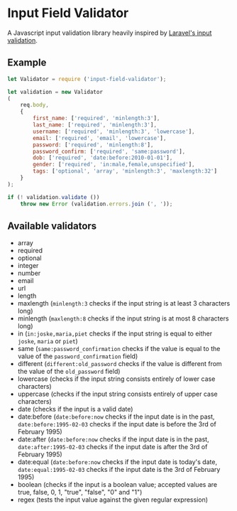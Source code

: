 # Input Field Validator

A Javascript input validation library heavily inspired by [Laravel's input validation](https://laravel.com/docs/5.4/validation).

## Example

```js
let Validator = require ('input-field-validator');

let validation = new Validator
(
	req.body,
	{
		first_name: ['required', 'minlength:3'],
		last_name: ['required', 'minlength:3'],
		username: ['required', 'minlength:3', 'lowercase'],
		email: ['required', 'email', 'lowercase'],
		password: ['required', 'minlength:8'],
		password_confirm: ['required', 'same:password'],
		dob: ['required', 'date:before:2010-01-01'],
		gender: ['required', 'in:male,female,unspecified'],
		tags: ['optional', 'array', 'minlength:3', 'maxlength:32']
	}
);

if (! validation.validate ())
	throw new Error (validation.errors.join (', '));
```

## Available validators

* array
* required
* optional
* integer
* number
* email
* url
* length
* maxlength (`minlength:3` checks if the input string is at least 3 characters long)
* minlength (`maxlength:8` checks if the input string is at most 8 characters long)
* in (`in:joske,maria,piet` checks if the input string is equal to either `joske`, `maria` or `piet`)
* same (`same:password_confirmation` checks if the value is equal to the value of the `password_confirmation` field)
* different (`different:old_password` checks if the value is different from the value of the `old_password` field)
* lowercase (checks if the input string consists entirely of lower case characters)
* uppercase (checks if the input string consists entirely of upper case characters)
* date (checks if the input is a valid date)
* date:before (`date:before:now` checks if the input date is in the past, `date:before:1995-02-03` checks if the input date is before the 3rd of February 1995)
* date:after (`date:before:now` checks if the input date is in the past, `date:after:1995-02-03` checks if the input date is after the 3rd of February 1995)
* date:equal (`date:before:now` checks if the input date is today's date, `date:equal:1995-02-03` checks if the input date is the 3rd of February 1995)
* boolean (checks if the input is a boolean value; accepted values are true, false, 0, 1, "true", "false", "0" and "1")
* regex (tests the input value against the given regular expression)
